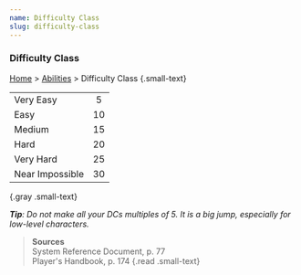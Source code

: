 ```yaml
---
name: Difficulty Class
slug: difficulty-class
---
```

### Difficulty Class
[Home](dm-operations-center) > [Abilities](abilities) > Difficulty Class {.small-text}

|||
|:----------|:--:|
| Very Easy |  5 |
| Easy      | 10 |
| Medium    | 15 |
| Hard      | 20 |
| Very Hard | 25 |
| Near Impossible | 30 |
{.gray .small-text}

***Tip**: Do not make all your DCs multiples of 5. It is a big jump, especially for low-level characters.*


> **Sources** <br/>
> System Reference Document, p. 77<br/>
> Player's Handbook, p. 174
{.read .small-text}

